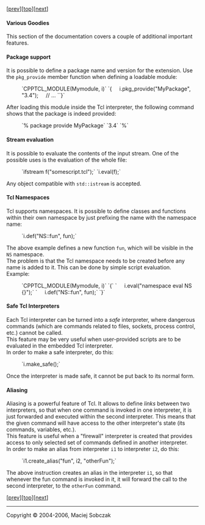 [[prev](callpolicies.html)][[top](index.html)][[next](errors.html)]  

#### Various Goodies  

This section of the documentation covers a couple of additional important features.  

#### <a name="packages"></a>Package support

It is possible to define a package name and version for the extension. Use the `pkg_provide` member function when defining a loadable module:  

<div style="margin-left: 40px;">`CPPTCL_MODULE(Mymodule, i)`  
`{  
    i.pkg_provide("MyPackage", "3.4");  
    // ...  
``}`  
</div>

After loading this module inside the Tcl interpreter, the following command shows that the package is indeed provided:  

<div style="margin-left: 40px;">`% package provide MyPackage`  
`3.4`  
`%`  
</div>

#### <a name="streameval"></a>Stream evaluation

It is possible to evaluate the contents of the input stream. One of the possible uses is the evaluation of the whole file:  

<div style="margin-left: 40px;">`ifstream f("somescript.tcl");`  
`i.eval(f);`  
</div>

Any object compatible with `std::istream` is accepted.  

#### <a name="namespaces"></a>Tcl Namespaces

Tcl supports namespaces. It is possible to define classes and functions within their own namespace by just prefixing the name with the namespace name:  

<div style="margin-left: 40px;">`i.def("NS::fun", fun);`  
</div>

The above example defines a new function `fun`, which will be visible in the `NS` namespace.  
The problem is that the Tcl namespace needs to be created before any name is added to it. This can be done by simple script evaluation.  
Example:  

<div style="margin-left: 40px;">`CPPTCL_MODULE(Mymodule, i)`  
`{`  
`     i.eval("namespace eval NS {}");`  
`     i.def("NS::fun", fun);`  
`}`  
</div>

#### <a name="safe"></a>Safe Tcl Interpreters

Each Tcl interpreter can be turned into a <span style="font-style: italic;">safe</span> interpreter, where dangerous commands (which are commands related to files, sockets, process control, etc.) cannot be called.  
This feature may be very useful when user-provided scripts are to be evaluated in the embedded Tcl interpreter.  
In order to make a safe interpreter, do this:  

<div style="margin-left: 40px;">`i.make_safe();`  
</div>

Once the interpreter is made safe, it cannot be put back to its normal form.  

#### <a name="aliasing"></a>Aliasing

Aliasing is a powerful feature of Tcl. It allows to define <span style="font-style: italic;">links</span> between two interpreters, so that when one command is invoked in one interpreter, it is just forwarded and executed within the second interpreter. This means that the given command will have access to the other interpreter's state (its commands, variables, etc.).  
This feature is useful when a "firewall" interpreter is created that provides access to only selected set of commands defined in another interpreter.  
In order to make an alias from interpreter `i1` to interpreter `i2`, do this:  

<div style="margin-left: 40px;">`i1.create_alias("fun", i2, "otherFun");`  
</div>

The above instruction creates an alias in the interpreter `i1`, so that whenever the fun command is invoked in it, it will forward the call to the second interpreter, to the `otherFun` command.  

[[prev](callpolicies.html)][[top](index.html)][[next](errors.html)]  

* * *

Copyright © 2004-2006, Maciej Sobczak
